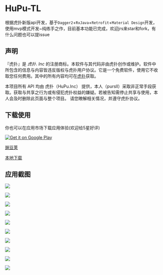 # HuPu-TL
根据虎扑新版api开发，基于`Dagger2`+`RxJava`+`Retrofit`+`Material Design`开发，使用mvp模式开发~纯练手之作，目前基本功能已完成，欢迎jrs来star和fork，有什么问题也可以提issue

## 声明 ##
『虎扑』是 *虎扑. Inc* 的注册商标。本软件与其代码非由虎扑创作或维护。软件中所包含的信息与内容皆违反版权与虎扑用户协议。它是一个免费软件，使用它不收取您任何费用。其中的所有内容均可在[虎扑](http://www.hupu.com)获取。

本项目所有 API 均由 虎扑（HuPu.Inc） 提供，本人（pursll）采取非正常手段获取。获取与共享之行为或有侵犯虎扑权益的嫌疑。若被告知需停止共享与使用，本人会及时删除此页面与整个项目。
请您暸解相关情况，并遵守虎扑协议。

## 下载使用 ##
你也可以在应用市场下载应用体验(欢迎给5星好评)

[![Get it on Google Play](http://www.android.com/images/brand/get_it_on_play_logo_small.png)](http://play.google.com/store/apps/details?id=com.gzsll.hupu)

[豌豆荚](http://www.wandoujia.com/apps/com.gzsll.hupu)

[本地下载](http://www.pursll.com/TLint_2.1.apk)


## 应用截图
![](https://github.com/gzsll/TLint/raw/master/resource/Screenshot1.png) 

![](https://github.com/gzsll/TLint/raw/master/resource/Screenshot2.png) 

![](https://github.com/gzsll/TLint/raw/master/resource/Screenshot3.png) 

![](https://github.com/gzsll/TLint/raw/master/resource/Screenshot4.png) 

![](https://github.com/gzsll/TLint/raw/master/resource/Screenshot5.png) 

![](https://github.com/gzsll/TLint/raw/master/resource/Screenshot6.png) 

![](https://github.com/gzsll/TLint/raw/master/resource/Screenshot7.png) 

![](https://github.com/gzsll/TLint/raw/master/resource/Screenshot8.png) 

![](https://github.com/gzsll/TLint/raw/master/resource/Screenshot9.png) 

![](https://github.com/gzsll/TLint/raw/master/resource/Screenshot10.png) 





